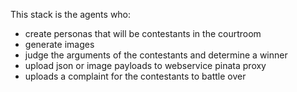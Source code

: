 This stack is the agents who:
- create personas that will be contestants in the courtroom
- generate images
- judge the arguments of the contestants and determine a winner
- upload json or image payloads to webservice pinata proxy
- uploads a complaint for the contestants to battle over

